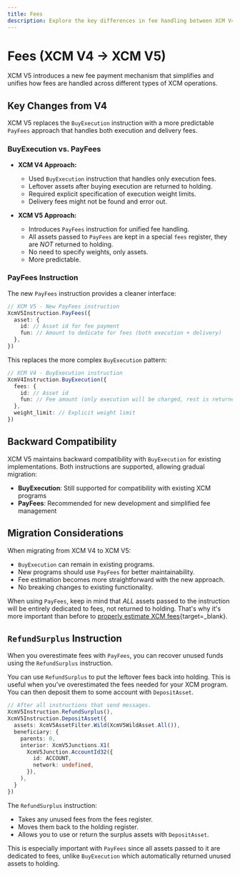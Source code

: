 ```yaml
---
title: Fees
description: Explore the key differences in fee handling between XCM V4 and V5, including new payment mechanisms, delivery fees, and improved predictability for cross-chain transactions.
---
```


# Fees (XCM V4 → XCM V5)

XCM V5 introduces a new fee payment mechanism that simplifies and unifies how fees are handled across different types of XCM operations.

## Key Changes from V4

XCM V5 replaces the `BuyExecution` instruction with a more predictable `PayFees` approach that handles both execution and delivery fees.

### BuyExecution vs. PayFees

- **XCM V4 Approach:**

    - Used `BuyExecution` instruction that handles only execution fees.
    - Leftover assets after buying execution are returned to holding.
    - Required explicit specification of execution weight limits.
    - Delivery fees might not be found and error out.

- **XCM V5 Approach:**

    - Introduces `PayFees` instruction for unified fee handling.
    - All assets passed to `PayFees` are kept in a special `fees` register, they are _NOT_ returned to holding.
    - No need to specify weights, only assets.
    - More predictable.

### PayFees Instruction

The new `PayFees` instruction provides a cleaner interface:

```typescript
// XCM V5 - New PayFees instruction
XcmV5Instruction.PayFees({
  asset: {
    id: // Asset id for fee payment
    fun: // Amount to dedicate for fees (both execution + delivery)
  },
})
```

This replaces the more complex `BuyExecution` pattern:

```typescript
// XCM V4 - BuyExecution instruction
XcmV4Instruction.BuyExecution({
  fees: {
    id: // Asset id
    fun: // Fee amount (only execution will be charged, rest is returned to holding)
  },
  weight_limit: // Explicit weight limit
})
```

## Backward Compatibility

XCM V5 maintains backward compatibility with `BuyExecution` for existing implementations. Both instructions are supported, allowing gradual migration:

- **BuyExecution**: Still supported for compatibility with existing XCM programs
- **PayFees**: Recommended for new development and simplified fee management

## Migration Considerations

When migrating from XCM V4 to XCM V5:

- `BuyExecution` can remain in existing programs.
- New programs should use `PayFees` for better maintainability.
- Fee estimation becomes more straightforward with the new approach.
- No breaking changes to existing functionality.

When using `PayFees`, keep in mind that _ALL_ assets passed to the instruction will be entirely dedicated to fees, not returned to holding.
That's why it's more important than before to [properly estimate XCM fees](/develop/interoperability/xcm-runtime-apis/){target=\_blank}.

## `RefundSurplus` Instruction

When you overestimate fees with `PayFees`, you can recover unused funds using the `RefundSurplus` instruction.

You can use `RefundSurplus` to put the leftover fees back into holding. This is useful when you've overestimated the fees needed for your XCM program. You can then deposit them to some account with `DepositAsset`.

```typescript
// After all instructions that send messages.
XcmV5Instruction.RefundSurplus(),
XcmV5Instruction.DepositAsset({
  assets: XcmV5AssetFilter.Wild(XcmV5WildAsset.All()),
  beneficiary: {
    parents: 0,
    interior: XcmV5Junctions.X1(
      XcmV5Junction.AccountId32({
        id: ACCOUNT,
        network: undefined,
      }),
    ),
  }
})
```

The `RefundSurplus` instruction:

- Takes any unused fees from the fees register.
- Moves them back to the holding register.
- Allows you to use or return the surplus assets with `DepositAsset`.

This is especially important with `PayFees` since all assets passed to it are dedicated to fees, unlike `BuyExecution` which automatically returned unused assets to holding.
